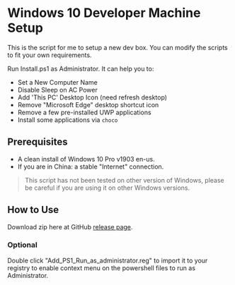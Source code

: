 # Windows 10 Developer Machine Setup

This is the script for me to setup a new dev box. You can modify the scripts to fit your own requirements.

Run Install.ps1 as Administrator. It can help you to:

- Set a New Computer Name
- Disable Sleep on AC Power
- Add 'This PC' Desktop Icon (need refresh desktop)
- Remove "Microsoft Edge" desktop shortcut icon
- Remove a few pre-installed UWP applications
- Install some applications via `choco`

## Prerequisites

- A clean install of Windows 10 Pro v1903 en-us.
- If you are in China: a stable "Internet" connection.

> This script has not been tested on other version of Windows, please be careful if you are using it on other Windows versions.

## How to Use

Download zip here at GitHub [release page](https://github.com/cmsax/EnvSetup/releases).

### Optional

Double click "Add_PS1_Run_as_administrator.reg" to import it to your registry to enable context menu on the powershell files to run as Administrator.
